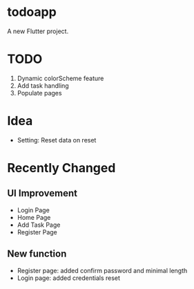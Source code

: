 # todoapp

A new Flutter project.

# TODO

1. Dynamic colorScheme feature
2. Add task handling
3. Populate pages

# Idea

- Setting: Reset data on reset

# Recently Changed

## UI Improvement

- Login Page
- Home Page
- Add Task Page
- Register Page

## New function

- Register page: added confirm password and minimal length
- Login page: added credentials reset
